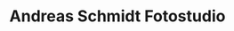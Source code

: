 ---
title: "Andreas Schmidt Fotostudio"
url: /buchholz-in-der-nordheide/andreas-schmidt-fotostudio/
shop: Foto
---